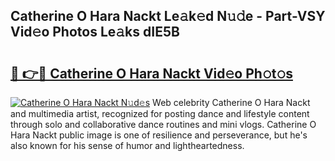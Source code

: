 ## Catherine O Hara Nackt Le𝚊k𝚎d N𝚞𝚍e - Part-VSY Vid𝚎o Photos Le𝚊ks dIE5B

# <h2><a href="http://fb33k7.evod.top/?m=Catherine+O+Hara+Nackt">🔗 👉🔴 Catherine O Hara Nackt Vid𝚎o Ph𝚘t𝚘s</a></h2>

[![Catherine O Hara Nackt N𝚞d𝚎s](https://i.imgur.com/8V9OHl7.gif)](http://fb33k7.evod.top/?m=Catherine+O+Hara+Nackt)
Web celebrity Catherine O Hara Nackt and multimedia artist, recognized for posting dance and lifestyle content through solo and collaborative dance routines and mini vlogs. Catherine O Hara Nackt public image is one of resilience and perseverance, but he's also known for his sense of humor and lightheartedness. 
